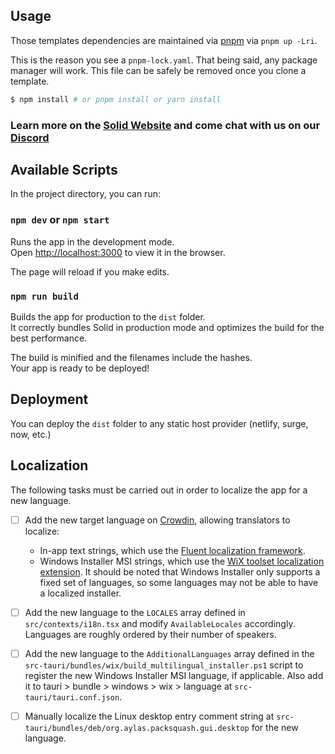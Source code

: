 ## Usage

Those templates dependencies are maintained via [pnpm](https://pnpm.io) via `pnpm up -Lri`.

This is the reason you see a `pnpm-lock.yaml`. That being said, any package manager will work. This file can be safely be removed once you clone a template.

```bash
$ npm install # or pnpm install or yarn install
```

### Learn more on the [Solid Website](https://solidjs.com) and come chat with us on our [Discord](https://discord.com/invite/solidjs)

## Available Scripts

In the project directory, you can run:

### `npm dev` or `npm start`

Runs the app in the development mode.<br>
Open [http://localhost:3000](http://localhost:3000) to view it in the browser.

The page will reload if you make edits.<br>

### `npm run build`

Builds the app for production to the `dist` folder.<br>
It correctly bundles Solid in production mode and optimizes the build for the best performance.

The build is minified and the filenames include the hashes.<br>
Your app is ready to be deployed!

## Deployment

You can deploy the `dist` folder to any static host provider (netlify, surge, now, etc.)

## Localization

The following tasks must be carried out in order to localize the app for a new
language.

- [ ] Add the new target language on
  [Crowdin](https://crowdin.com/project/packsquash), allowing translators to
  localize:
  - In-app text strings, which use the [Fluent localization framework](https://projectfluent.org/).
  - Windows Installer MSI strings, which use the [WiX toolset localization
    extension](https://wixtoolset.org/docs/v3/howtos/ui_and_localization/make_installer_localizable/).
    It should be noted that Windows Installer only supports a fixed set of
    languages, so some languages may not be able to have a localized installer.

- [ ] Add the new language to the `LOCALES` array defined in
  `src/contexts/i18n.tsx` and modify `AvailableLocales` accordingly. Languages
  are roughly ordered by their number of speakers.

- [ ] Add the new language to the `AdditionalLanguages` array defined in the
  `src-tauri/bundles/wix/build_multilingual_installer.ps1` script to register
  the new Windows Installer MSI language, if applicable. Also add it to tauri >
  bundle > windows > wix > language at `src-tauri/tauri.conf.json`.

- [ ] Manually localize the Linux desktop entry comment string at
  `src-tauri/bundles/deb/org.aylas.packsquash.gui.desktop` for the new language.
